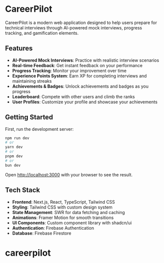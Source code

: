 # CareerPilot

CareerPilot is a modern web application designed to help users prepare for technical interviews through AI-powered mock interviews, progress tracking, and gamification elements.

## Features

- **AI-Powered Mock Interviews**: Practice with realistic interview scenarios
- **Real-time Feedback**: Get instant feedback on your performance
- **Progress Tracking**: Monitor your improvement over time
- **Experience Points System**: Earn XP for completing interviews and maintaining streaks
- **Achievements & Badges**: Unlock achievements and badges as you progress
- **Leaderboard**: Compete with other users and climb the ranks
- **User Profiles**: Customize your profile and showcase your achievements

## Getting Started

First, run the development server:

```bash
npm run dev
# or
yarn dev
# or
pnpm dev
# or
bun dev
```

Open [http://localhost:3000](http://localhost:3000) with your browser to see the result.

## Tech Stack

- **Frontend**: Next.js, React, TypeScript, Tailwind CSS
- **Styling**: Tailwind CSS with custom design system
- **State Management**: SWR for data fetching and caching
- **Animations**: Framer Motion for smooth transitions
- **UI Components**: Custom component library with shadcn/ui
- **Authentication**: Firebase Authentication
- **Database**: Firebase Firestore
# careerpilot

